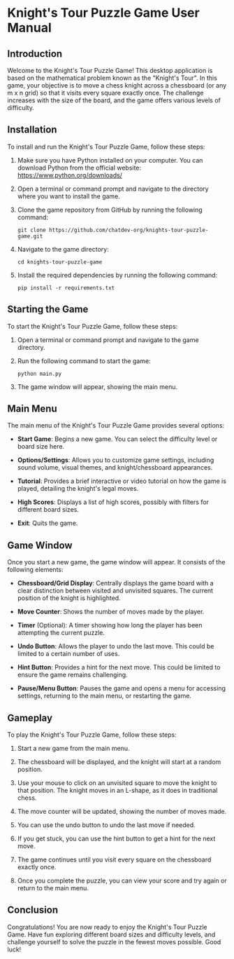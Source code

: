 # Knight's Tour Puzzle Game User Manual

## Introduction

Welcome to the Knight's Tour Puzzle Game! This desktop application is based on the mathematical problem known as the "Knight's Tour". In this game, your objective is to move a chess knight across a chessboard (or any m x n grid) so that it visits every square exactly once. The challenge increases with the size of the board, and the game offers various levels of difficulty.

## Installation

To install and run the Knight's Tour Puzzle Game, follow these steps:

1. Make sure you have Python installed on your computer. You can download Python from the official website: https://www.python.org/downloads/

2. Open a terminal or command prompt and navigate to the directory where you want to install the game.

3. Clone the game repository from GitHub by running the following command:
   ```
   git clone https://github.com/chatdev-org/knights-tour-puzzle-game.git
   ```

4. Navigate to the game directory:
   ```
   cd knights-tour-puzzle-game
   ```

5. Install the required dependencies by running the following command:
   ```
   pip install -r requirements.txt
   ```

## Starting the Game

To start the Knight's Tour Puzzle Game, follow these steps:

1. Open a terminal or command prompt and navigate to the game directory.

2. Run the following command to start the game:
   ```
   python main.py
   ```

3. The game window will appear, showing the main menu.

## Main Menu

The main menu of the Knight's Tour Puzzle Game provides several options:

- **Start Game**: Begins a new game. You can select the difficulty level or board size here.

- **Options/Settings**: Allows you to customize game settings, including sound volume, visual themes, and knight/chessboard appearances.

- **Tutorial**: Provides a brief interactive or video tutorial on how the game is played, detailing the knight's legal moves.

- **High Scores**: Displays a list of high scores, possibly with filters for different board sizes.

- **Exit**: Quits the game.

## Game Window

Once you start a new game, the game window will appear. It consists of the following elements:

- **Chessboard/Grid Display**: Centrally displays the game board with a clear distinction between visited and unvisited squares. The current position of the knight is highlighted.

- **Move Counter**: Shows the number of moves made by the player.

- **Timer** (Optional): A timer showing how long the player has been attempting the current puzzle.

- **Undo Button**: Allows the player to undo the last move. This could be limited to a certain number of uses.

- **Hint Button**: Provides a hint for the next move. This could be limited to ensure the game remains challenging.

- **Pause/Menu Button**: Pauses the game and opens a menu for accessing settings, returning to the main menu, or restarting the game.

## Gameplay

To play the Knight's Tour Puzzle Game, follow these steps:

1. Start a new game from the main menu.

2. The chessboard will be displayed, and the knight will start at a random position.

3. Use your mouse to click on an unvisited square to move the knight to that position. The knight moves in an L-shape, as it does in traditional chess.

4. The move counter will be updated, showing the number of moves made.

5. You can use the undo button to undo the last move if needed.

6. If you get stuck, you can use the hint button to get a hint for the next move.

7. The game continues until you visit every square on the chessboard exactly once.

8. Once you complete the puzzle, you can view your score and try again or return to the main menu.

## Conclusion

Congratulations! You are now ready to enjoy the Knight's Tour Puzzle Game. Have fun exploring different board sizes and difficulty levels, and challenge yourself to solve the puzzle in the fewest moves possible. Good luck!